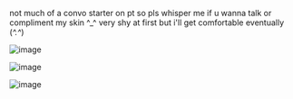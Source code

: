 not much of a convo starter on pt so pls whisper me if u wanna talk or compliment my skin ^_^ very shy at first but i'll get comfortable eventually (*^.^*) 


![image](https://github.com/user-attachments/assets/7b7b472e-0985-44c1-83d5-eef1e6b0ca88)

![image](https://github.com/user-attachments/assets/644e292c-2375-4b5a-b54c-4f3434bf73d2)

![image](https://github.com/user-attachments/assets/0c5c86e1-f8ee-4564-86f4-c85fdae0d8b0)

